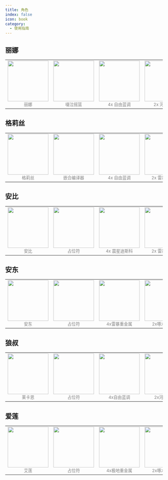 ```yaml
---
title: 角色
index: false
icon: book
category:
  - 使用指南
---
```



## 丽娜

<!-- #region RINA -->

<table style="text-align:center">
	<tr>
		<td> <img src="https://cdn.jsdelivr.net/gh/shenbourne/Icon-Hosting-Service@main/zzz/Role-Icons/丽娜.png" height="130"><br><small style="color:grey;">丽娜</small> </td>
		<td> <img src="https://cdn.jsdelivr.net/gh/shenbourne/Icon-Hosting-Service@main/zzz/Weapons/啜泣摇篮.png" height="130"><br><small style="color:grey;">啜泣摇篮</small> </td>
		<td> <img src="https://cdn.jsdelivr.net/gh/shenbourne/Icon-Hosting-Service@main/zzz/Drive-Disc/自由蓝调.png" height="130"><br><small style="color:grey;">4x 自由蓝调</small> </td>
		<td> <img src="https://cdn.jsdelivr.net/gh/shenbourne/Icon-Hosting-Service@main/zzz/Drive-Disc/河豚电音.png" height="130"><br><small style="color:grey;">2x 河豚电音</small> </td>
	</tr>
</table>


<!-- #endregion RINA -->

## 格莉丝

<!-- #region GRACE-->

<table style="text-align:center">
	<tr>
		<td> <img src="https://cdn.jsdelivr.net/gh/shenbourne/Icon-Hosting-Service@main/zzz/Role-Icons/格莉丝.png" height="130"><br><small style="color:grey;">格莉丝</small> </td>
		<td> <img src="https://cdn.jsdelivr.net/gh/shenbourne/Icon-Hosting-Service@main/zzz/Weapons/嵌合编译器.png" height="130"><br><small style="color:grey;">嵌合编译器</small> </td>
		<td> <img src="https://cdn.jsdelivr.net/gh/shenbourne/Icon-Hosting-Service@main/zzz/Drive-Disc/自由蓝调.png" height="130"><br><small style="color:grey;">4x 自由蓝调</small> </td>
		<td> <img src="https://cdn.jsdelivr.net/gh/shenbourne/Icon-Hosting-Service@main/zzz/Drive-Disc/雷暴重金属.png" height="130"><br><small style="color:grey;">2x 雷暴重金属</small> </td>
	</tr>
</table>

<!-- #endregion GRACE -->

## 安比

<!-- #region ANBY-->

<table style="text-align:center">
	<tr>
		<td> <img src="https://cdn.jsdelivr.net/gh/shenbourne/Icon-Hosting-Service@main/zzz/Role-Icons/安比.png" height="130"><br><small style="color:grey;">安比</small> </td>
		<td> <img src="https://cdn.jsdelivr.net/gh/shenbourne/Icon-Hosting-Service@main/zzz/Weapons/占位符.png" height="130"><br><small style="color:grey;">占位符</small> </td>
		<td> <img src="https://cdn.jsdelivr.net/gh/shenbourne/Icon-Hosting-Service@main/zzz/Drive-Disc/震星迪斯科.png" height="130"><br><small style="color:grey;">4x 震星迪斯科</small> </td>
		<td> <img src="https://cdn.jsdelivr.net/gh/shenbourne/Icon-Hosting-Service@main/zzz/Drive-Disc/雷暴重金属.png" height="130"><br><small style="color:grey;">2x 雷暴重金属</small> </td>
	</tr>
</table>

<!-- #endregion ANBY -->

## 安东

<!-- #region ANTON-->

<table style="text-align:center">
	<tr>
		<td> <img src="https://cdn.jsdelivr.net/gh/shenbourne/Icon-Hosting-Service@main/zzz/Role-Icons/安东.png" height="130"><br><small style="color:grey;">安东</small> </td>
		<td> <img src="https://cdn.jsdelivr.net/gh/shenbourne/Icon-Hosting-Service@main/zzz/Weapons/占位符.png" height="130"><br><small style="color:grey;">占位符</small> </td>
		<td> <img src="https://cdn.jsdelivr.net/gh/shenbourne/Icon-Hosting-Service@main/zzz/Drive-Disc/雷暴重金属.png" height="130"><br><small style="color:grey;">4x雷暴重金属</small> </td>
		<td> <img src="https://cdn.jsdelivr.net/gh/shenbourne/Icon-Hosting-Service@main/zzz/Drive-Disc/啄木鸟电音.png" height="130"><br><small style="color:grey;">2x啄木鸟电音</small> </td>
	</tr>
</table>

<!-- #endregion ANTON -->

## 狼叔

<!-- #region LYCAON-->

<table style="text-align:center">
	<tr>
		<td> <img src="https://cdn.jsdelivr.net/gh/shenbourne/Icon-Hosting-Service@main/zzz/Role-Icons/莱卡恩.png" height="130"><br><small style="color:grey;">莱卡恩</small> </td>
		<td> <img src="https://cdn.jsdelivr.net/gh/shenbourne/Icon-Hosting-Service@main/zzz/Weapons/占位符.png" height="130"><br><small style="color:grey;">占位符</small> </td>
		<td> <img src="https://cdn.jsdelivr.net/gh/shenbourne/Icon-Hosting-Service@main/zzz/Drive-Disc/自由蓝调.png" height="130"><br><small style="color:grey;">4x自由蓝调</small> </td>
		<td> <img src="https://cdn.jsdelivr.net/gh/shenbourne/Icon-Hosting-Service@main/zzz/Drive-Disc/河豚电音.png" height="130"><br><small style="color:grey;">2x河豚电音</small> </td>
	</tr>
</table>

<!-- #endregion LYCAON -->

## 爱莲

<!-- #region ELLEN-->

<table style="text-align:center">
	<tr>
		<td> <img src="https://cdn.jsdelivr.net/gh/shenbourne/Icon-Hosting-Service@main/zzz/Role-Icons/艾莲.png" height="130"><br><small style="color:grey;">艾莲</small> </td>
		<td> <img src="https://cdn.jsdelivr.net/gh/shenbourne/Icon-Hosting-Service@main/zzz/Weapons/占位符.png" height="130"><br><small style="color:grey;">占位符</small> </td>
		<td> <img src="https://cdn.jsdelivr.net/gh/shenbourne/Icon-Hosting-Service@main/zzz/Drive-Disc/极地重金属.png" height="130"><br><small style="color:grey;">4x极地重金属</small> </td>
		<td> <img src="https://cdn.jsdelivr.net/gh/shenbourne/Icon-Hosting-Service@main/zzz/Drive-Disc/啄木鸟电音.png" height="130"><br><small style="color:grey;">2x啄木鸟电音</small> </td>
	</tr>
</table>

<!-- #endregion ELLEN -->